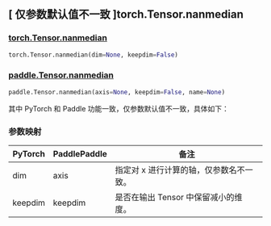 ## [ 仅参数默认值不一致 ]torch.Tensor.nanmedian

### [torch.Tensor.nanmedian](https://pytorch.org/docs/stable/generated/torch.Tensor.nanmedian.html)

```python
torch.Tensor.nanmedian(dim=None, keepdim=False)
```

### [paddle.Tensor.nanmedian](https://www.paddlepaddle.org.cn/documentation/docs/zh/develop/api/paddle/Tensor_cn.html#nanmedian-axis-none-keepdim-true-name-none)

```python
paddle.Tensor.nanmedian(axis=None, keepdim=False, name=None)
```

其中 PyTorch 和 Paddle 功能一致，仅参数默认值不一致，具体如下：

### 参数映射

| PyTorch | PaddlePaddle | 备注 |
| ------- | ------------ | -- |
| dim     | axis         | 指定对 x 进行计算的轴，仅参数名不一致。 |
| keepdim | keepdim      | 是否在输出 Tensor 中保留减小的维度。 |

